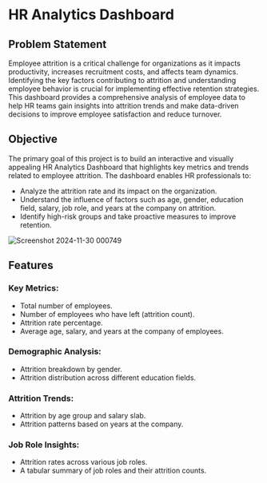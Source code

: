 # HR Analytics Dashboard

## Problem Statement
Employee attrition is a critical challenge for organizations as it impacts productivity, increases recruitment costs, and affects team dynamics. Identifying the key factors contributing to attrition and understanding employee behavior is crucial for implementing effective retention strategies. This dashboard provides a comprehensive analysis of employee data to help HR teams gain insights into attrition trends and make data-driven decisions to improve employee satisfaction and reduce turnover.

## Objective
The primary goal of this project is to build an interactive and visually appealing HR Analytics Dashboard that highlights key metrics and trends related to employee attrition. The dashboard enables HR professionals to:

- Analyze the attrition rate and its impact on the organization.
- Understand the influence of factors such as age, gender, education field, salary, job role, and years at the company on attrition.
- Identify high-risk groups and take proactive measures to improve retention.

![Screenshot 2024-11-30 000749](https://github.com/user-attachments/assets/1381b5f8-9099-40b6-8905-9400f9065f39)

## Features
### Key Metrics:

- Total number of employees.
- Number of employees who have left (attrition count).
- Attrition rate percentage.
- Average age, salary, and years at the company of employees.

### Demographic Analysis:
- Attrition breakdown by gender.
- Attrition distribution across different education fields.

### Attrition Trends:
- Attrition by age group and salary slab.
- Attrition patterns based on years at the company.

### Job Role Insights:
- Attrition rates across various job roles.
- A tabular summary of job roles and their attrition counts.

